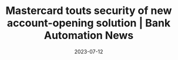 ---
category:
- .nan
date: 2023-07-12
keyword_suggestion: ubuntu install docker
post_inspiration: https://bankautomationnews.com/allposts/retail/mastercard-touts-security-of-new-account-opening-solution/
silot_terms: digital automation
title: Mastercard touts security of new account-opening solution | Bank <b>Automation</b>
  News
---
